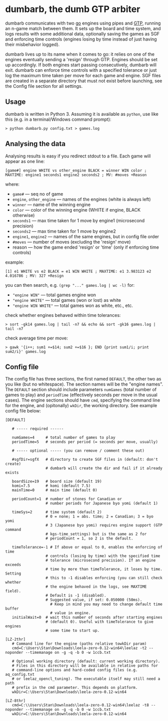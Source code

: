 # dumbarb, the dumb GTP arbiter
dumbarb communicates with two [go](https://en.wikipedia.org/wiki/Go_(game)) engines using pipes and [GTP](https://www.lysator.liu.se/~gunnar/gtp/), running an n-game match between them.  It sets up the board and time system, and logs results with some additional data, optionally saving the games as SGF and enforcing time controls (engines losing by time instead of just having their misbehavior logged).

dumbarb lives up to its name when it comes to go: it relies on one of the engines eventually sending a 'resign' through GTP. Engines should be set up accordingly. If both engines start passing consecutively, dumbarb will exit. dumbarb can enforce time controls with a specified tolerance or just log the maximum time taken per move for each game and engine. SGF files are created in a separate directory that must not exist before launching, see the Config file section for all settings.

## Usage
dumbarb is written in Python 3. Assuming it is available as ``python``, use like this (e.g. in a terminal/Windows command prompt):
```
> python dumbarb.py config.txt > games.log
```
## Analysing the data
Analysing results is easy if you redirect stdout to a file.  Each game will appear as one line:
```
[game#] engine WHITE vs other_engine BLACK = winner WIN color ; MAXTIME: engine1 seconds1 engine2 seconds2 ; MV: #moves +Reason
```

where:
* ``game#`` — seq no of game
* ``engine``, ``other_engine`` — names of the engines (white is always left)
* ``winner`` — name of the winning engine
* ``color`` — color of the winning engine (WHITE if engine, BLACK otherwise)
* ``seconds1`` — max time taken for 1 move by engine1 (microsecond precision)
* ``seconds2`` — max time taken for 1 move by engine2
* ``engine1``, ``engine2`` — names of the same engines, but in config file order
* ``#moves`` — number of moves (excluding the 'resign' move)
* reason — how the game ended 'resign' or 'time' (only if enforcing time controls)

example:
```
[1] e1 WHITE vs e2 BLACK = e1 WIN WHITE ; MAXTIME: e1 3.983123 e2 4.016786 ; MV: 327 +Resign
```
you can then search, e.g. ``(grep "..." games.log | wc -l)`` for:

* ``"engine WIN"`` — total games engine won
* ``"engine WHITE"`` — total games (won or lost) as white
* ``"engine WIN WHITE"`` — total games won as white, etc., etc.

check whether engines behaved within time tolerances:
```
> sort -gk14 games.log | tail -n7 && echo && sort -gk16 games.log | tail -n7
```
check average time per move:
```
> gawk '{i++; sum1 +=$14; sum2 +=$16 }; END {print sum1/i; print sum2/i}' games.log
```
## Config file
The config file has three sections, the first named ``DEFAULT``, the other two as you like (but no whitespace). The section names will be the "engine names". The ``DEFAULT`` section should include parameters ``numGames`` (total number of games to play) and ``periodTime`` (effectively seconds per move in the usual cases). The engine sections should have ``cmd``, specifying the command line for the engine, and (opitonally) ``wkDir``, the working directory. See example config file below:
```
[DEFAULT]

   # ----- required ------

   numGames=4     # total number of games to play
   periodTime=5   # seconds per period (= seconds per move, usually)

   # ----- optional ----- (you can remove / comment these out)

   #sgfDir=sgfX   # directory to create SGF files in (default: don't create)
                  # dumbarb will create the dir and fail if it already exists

   boardSize=19   # board size (default 19)
   komi=7.5       # komi (default 7.5)
   mainTime=0     # main time (default 0)

   periodCount=1  # number of stones for Canadian or
                  # number periods for Japanese byo yomi (default 1)

   timeSys=2      # time system (default 2)
                  # 0 = none; 1 = abs. time; 2 = Canadian; 3 = byo yomi 
                  # 3 (Japanese byo yomi) requires engine support (GTP command
                  # kgs-time_settings) but is the same as 2 for
                  # periodCount = 1, so 2 is the default.

   timeTolerance=-1 # If above or equal to 0, enables the enforcing of time
                  # controls (losing by time) with the specified time
                  # tolerance (microsecond precision). If an engine exceeds
                  # time by more than timeTolerance, it loses by time. Setting
                  # this to -1 disables enforcing (you can still check whether
                  # the engine behaved in the logs, see MAXTIME field).                                    
                  # Default is -1 (disabled).
                  # Suggested value, if set: 0.050000 (50ms).
                    # Keep in mind you may need to change default time buffer
                    # value in engine.
   initialWait=0  # wait this number of seconds after starting engines
                  # (default 0). Useful with timeTolerance to give engines
                  # some time to start up.

[LZ-2thr]
   # Command line for the engine (paths relative towkDir param)
   cmd=C:\Users\Stan\Downloads\leela-zero-0.12-win64\leelaz -t2 --noponder --timemanage on -g -q -b 0 -w 1ccb.txt

   # Optional working directory (default: current working directory).
   # Files in this directory will be available in relative paths for
   # command-line options and hard-coded config files (e.g. aq_config.txt
   # or leelaz_opencl_tuning). The executable itself may still need a path
   # prefix in the cmd parameter. This depends on platform.
   wkDir=C:\Users\Stan\Downloads\leela-zero-0.12-win64

[LZ-8thr]
   cmd=C:\\Users\Stan\Downloads\leela-zero-0.12-win64\leelaz -t8 --noponder --timemanage on -g -q -b 0 -w 1ccb.txt
   wkDir=C:\Users\Stan\Downloads\leela-zero-0.12-win64
```
